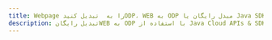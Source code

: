 ---title: Webpage را به  تبدیل کنیدODP، WEB به ODP مبدل رایگان یا Java SDKdescription: تبدیل رایگانWEB به ODP با استفاده از Java Cloud APIs & SDK همچنین اسناد PDF را در Cloud ایجاد، ویرایش و رندر کنید.---